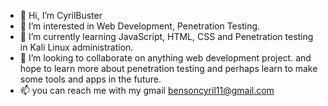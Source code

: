 - 👋 Hi, I’m CyrilBuster
- 👀 I’m interested in Web Development, Penetration Testing.
- 🌱 I’m currently learning JavaScript, HTML, CSS 
 and Penetration testing in Kali Linux administration.
- 💞️ I’m looking to collaborate on anything web development project. and hope to learn more about penetration testing 
 and perhaps learn to make some tools and apps in the future.
- 📫 you can reach me with my gmail bensoncyril11@gmail.com

<!---
CyrilBuster/CyrilBuster is a ✨ special ✨ repository because its `README.md` (this file) appears on your GitHub profile.
You can click the Preview link to take a look at your changes.
--->
